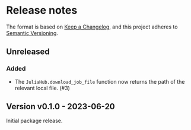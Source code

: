 # Release notes

The format is based on [Keep a Changelog](https://keepachangelog.com/en/1.0.0/), and this project adheres to [Semantic Versioning](https://semver.org/spec/v2.0.0.html).

## Unreleased

### Added

* The `JuliaHub.download_job_file` function now returns the path of the relevant local file. (#3)

## Version v0.1.0 - 2023-06-20

Initial package release.
